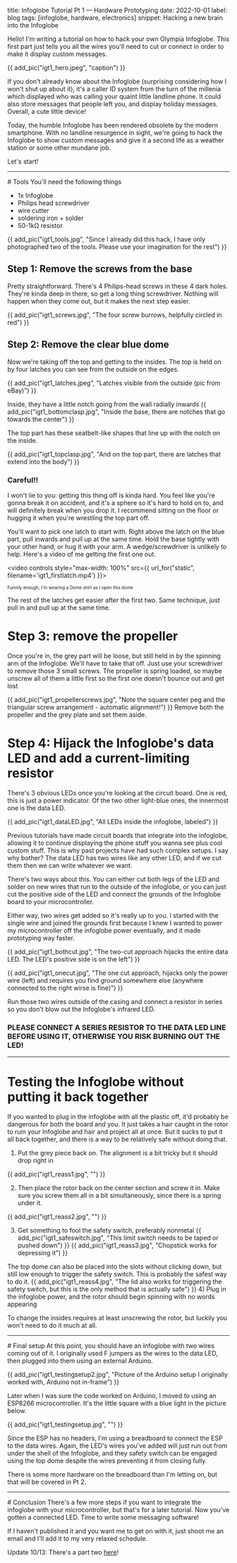 title: Infoglobe Tutorial Pt 1 — Hardware Prototyping
date: 2022-10-01
label: blog
tags: [infoglobe, hardware, electronics]
snippet: Hacking a new brain into the Infoglobe

<style>
    image{
        max-width: 100%;
    }
</style>

Hello! I'm writing a tutorial on how to hack your own Olympia Infoglobe. This first part just tells you all the wires you'll need to cut or connect in order to make it display custom messages. 

{{ add_pic("igt1_hero.jpeg", "caption") }}


If you don't already know about the Infoglobe (surprising considering how I won't shut up about it), it's a caller ID system from the turn of the millenia which displayed who was calling your quaint little landline phone. It could also store messages that people left you, and display holiday messages. Overall, a cute little device!

Today, the humble Infoglobe has been rendered obsolete by the modern smartphone. With no landline resurgence in sight, we're going to hack the Infoglobe to show custom messages and give it a second life as a weather station or some other mundane job.

Let's start!

<hr>
# Tools
You'll need the following things


 - 1x Infoglobe
 - Philips head screwdriver
 - wire cutter
 - soldering iron + solder
 - 50-1kΩ resistor


{{ add_pic("igt1_tools.jpg", "Since I already did this hack, I have only photographed two of the tools. Please use your imagination for the rest") }}

## Step 1: Remove the screws from the base
Pretty straightforward. There's 4 Philips-head screws in these 4 dark holes. They're kinda deep in there, so get a long thing screwdriver. Nothing will happen when they come out, but it makes the next step easier. 

{{ add_pic("igt1_screws.jpg", "The four screw burrows, helpfully circled in red") }}



## Step 2: Remove the clear blue dome
Now we're taking off the top and getting to the insides. The top is held on by four latches you can see from the outside on the edges.

{{ add_pic("igt1_latches.jpeg", "Latches visible from the outside (pic from eBay)") }}


Inside, they have a little notch going from the wall radially inwards
{{ add_pic("igt1_bottomclasp.jpg", "Inside the base, there are notches that go towards the center") }}

The top part has these seatbelt-like shapes that line up with the notch on the inside. 

{{ add_pic("igt1_topclasp.jpg", "And on the top part, there are latches that extend into the body") }}

### Careful!!

I won't lie to you: getting this thing off is kinda hard. You feel like you're gonna break it on accident, and it's a sphere so it's hard to hold on to, and will definitely break when you drop it. I recommend sitting on the floor or hugging it when you're wrestling the top part off. 

You'll want to pick one latch to start with. Right above the latch on the blue part, pull inwards and pull up at the same time. Hold the base tightly with your other hand, or hug it with your arm. A wedge/screwdriver is unlikely to help. Here's a video of me getting the first one out.


<video controls style="max-width: 100%" src={{ url_for("static", filename='igt1_firstlatch.mp4') }}></video>
<p style="font-size:.7em;">Funnily enough, I'm wearing a Dome shirt as I open this dome</p>

The rest of the latches get easier after the first two. Same technique, just pull in and pull up at the same time. 

# Step 3: remove the propeller
Once you're in, the grey part will be loose, but still held in by the spinning arm of the Infoglobe. We'll have to take that off. Just use your screwdriver to remove those 3 small screws. The propeller is spring loaded, so maybe unscrew all of them a little first so the first one doesn't bounce out and get lost

{{ add_pic("igt1_propellerscrews.jpg", "Note the square center peg and the triangular screw arrangement - automatic alignment!") }}
Remove both the propeller and the grey plate and set them aside. 

# Step 4: Hijack the Infoglobe's data LED and add a current-limiting resistor
There's 3 obvious LEDs once you're looking at the circuit board. One is red, this is just a power indicator. Of the two other light-blue ones, the innermost one is the data LED. 

{{ add_pic("igt1_dataLED.jpg", "All LEDs inside the infoglobe, labeled") }}


Previous tutorials have made circuit boards that integrate into the infoglobe, allowing it to continue displaying the phone stuff you wanna see plus cool custom stuff. This is why past projects have had such complex setups. I say why bother? The data LED has two wires like any other LED, and if we cut them then we can write whatever we want. 

There's two ways about this. You can either cut both legs of the LED and solder on new wires that run to the outside of the infoglobe, or you can just cut the positive side of the LED and connect the grounds of the Infoglobe board to your microcontroller. 

Either way, two wires get added so it's really up to you. I started with the single wire and joined the grounds first because I knew I wanted to power my microcontroller off the infoglobe power eventually, and it made prototyping way faster. 

{{ add_pic("igt1_bothcut.jpg", "The two-cut approach hijacks the entire data LED. The LED's positive side is on the left") }}

{{ add_pic("igt1_onecut.jpg", "The one cut approach, hijacks only the power wire (left) and requires you find ground somewhere else (anywhere connected to the right wirse is fine)") }}

Run those two wires outside of the casing and connect a resistor in series so you don't blow out the Infoglobe's infrared LED. 

### PLEASE CONNECT A SERIES RESISTOR TO THE DATA LED LINE BEFORE USING IT, OTHERWISE YOU RISK BURNING OUT THE LED!

<hr>

# Testing the Infoglobe without putting it back together
If you wanted to plug in the infoglobe with all the plastic off, it'd probably be dangerous for both the board and you. It just takes a hair caught in the rotor to ruin your Infoglobe and hair and project all at once. But it sucks to put it all back together, and there is a way to be relatively safe without doing that. 

1) Put the grey piece back on. The alignment is a bit tricky but it should drop right in

{{ add_pic("igt1_reass1.jpg", "") }}

2) Then place the rotor back on the center section and screw it in. Make sure you screw them all in a bit simultaneously, since there is a spring under it. 

{{ add_pic("igt1_reass2.jpg", "") }}

3) Get something to fool the safety switch, preferably nonmetal
{{ add_pic("igt1_safeswitch.jpg", "This limit switch needs to be taped or pushed down") }}
{{ add_pic("igt1_reass3.jpg", "Chopstick works for depressing it") }}

The top dome can also be placed into the slots without clicking down, but still low enough to trigger the safety switch. This is probably the safest way to do it.
{{ add_pic("igt1_reass4.jpg", "The lid also works for triggering the safety switch, but this is the only method that is actually safe") }}
4) Plug in the infoglobe power, and the rotor should begin spinning with no words appearing

To change the insides requires at least unscrewing the rotor, but luckily you won't need to do it much at all. 

<hr>
# Final setup
At this point, you should have an Infoglobe with two wires coming out of it. I originally used F jumpers as the wires to the data LED, then plugged into them using an external Arduino. 

{{ add_pic("igt1_testingsetup2.jpg", "Picture of the Arduino setup I originally worked with, Arduino not in-frame") }}

Later when I was sure the code worked on Arduino, I moved to using an ESP8266 microcontroller. It's the little square with a blue light in the picture below. 


{{ add_pic("igt1_testingsetup.jpg", "") }}

Since the ESP has no headers, I'm using a breadboard to connect the ESP to the data wires. Again, the LED's wires you've added will just run out from under the shell of the Infoglobe, and they safety switch can be engaged using the top dome despite the wires preventing it from closing fully. 

There is some more hardware on the breadboard than I'm letting on, but that will be covered in Pt 2.


<hr>
# Conclusion
There's a few more steps if you want to integrate the infoglobe with your microcontroller, but that's for a later tutorial. Now you've gotten a connected LED. Time to write some messaging software!


If I haven't published it and you want me to get on with it, just shoot me an email and I'll add it to my very relaxed schedule. 


Update 10/13: There's a part two [here](../infoglobetutorial2)!

